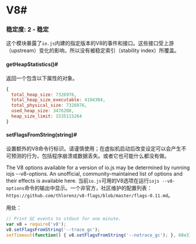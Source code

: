 # V8#

### 稳定度: 2 - 稳定

这个模块暴露了`io.js`内建的指定版本的V8的事件和接口。这些接口受上游（upstream）变化的影响，所以没有被稳定索引（stability index）所覆盖。

#### getHeapStatistics()#

返回一个包含以下属性的对象。

```js
{
  total_heap_size: 7326976,
  total_heap_size_executable: 4194304,
  total_physical_size: 7326976,
  used_heap_size: 3476208,
  heap_size_limit: 1535115264
}
```

#### setFlagsFromString(string)#

设置额外的V8命令行标识。请谨慎使用；在虚拟机启动后改变设定可以会产生不可预测的行为，包括程序崩溃或数据丢失。或者它也可能什么都没有做。

The V8 options available for a version of io.js may be determined by running iojs --v8-options. An unofficial, community-maintained list of options and their effects is available here.
当前`io.js`可用的V8选项在运行`iojs --v8-options`命令的输出中显示。一个非官方，社区维护的配置列表：`https://github.com/thlorenz/v8-flags/blob/master/flags-0.11.md`。

用处：

```js
// Print GC events to stdout for one minute.
var v8 = require('v8');
v8.setFlagsFromString('--trace_gc');
setTimeout(function() { v8.setFlagsFromString('--notrace_gc'); }, 60e3);
```